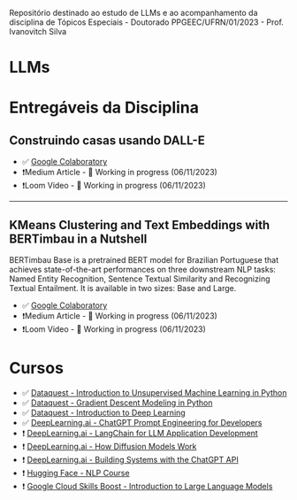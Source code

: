 Repositório destinado ao estudo de LLMs e ao acompanhamento da disciplina de Tópicos Especiais - Doutorado PPGEEC/UFRN/01/2023 - Prof. Ivanovitch Silva

# LLMs


# Entregáveis da Disciplina

## Construindo casas usando DALL-E

- ✅ [Google Colaboratory](https://colab.research.google.com/drive/1jkljLzXgHmryzuPIqKCgdlKxBf2CGCSq?usp=sharing)
- ❗Medium Article - 🚧 Working in progress (06/11/2023)
- ❗Loom Video - 🚧 Working in progress (06/11/2023)

---

## KMeans Clustering and Text Embeddings with BERTimbau in a Nutshell

BERTimbau Base is a pretrained BERT model for Brazilian Portuguese that achieves state-of-the-art performances on three downstream NLP tasks: Named Entity Recognition, Sentence Textual Similarity and Recognizing Textual Entailment. It is available in two sizes: Base and Large.

- ✅ [Google Colaboratory](https://colab.research.google.com/drive/1NHfXr8yHottuBXY13g6AnloEOrDglPkL?usp=sharing)
- ❗Medium Article - 🚧 Working in progress (06/11/2023)
- ❗Loom Video - 🚧 Working in progress (06/11/2023)

# Cursos

- ✅ [Dataquest - Introduction to Unsupervised Machine Learning in Python](https://www.dataquest.io/course/introduction-to-unsupervised-machine-learning-in-python)
- ✅ [Dataquest - Gradient Descent Modeling in Python](https://www.dataquest.io/course/gradient-descent-modeling-in-python)
- ✅ [Dataquest - Introduction to Deep Learning](https://www.dataquest.io/course/deep-learning-fundamentals)
- ✅ [DeepLearning.ai - ChatGPT Prompt Engineering for Developers](https://learn.deeplearning.ai/chatgpt-prompt-eng/lesson/1/introduction)
- ❗ [DeepLearning.ai - LangChain for LLM Application Development](https://learn.deeplearning.ai/langchain/lesson/1/introduction)
- ❗ [DeepLearning.ai - How Diffusion Models Work](https://learn.deeplearning.ai/diffusion-models/lesson/1/introduction)
- ❗ [DeepLearning.ai - Building Systems with the ChatGPT API](https://learn.deeplearning.ai/chatgpt-building-system/lesson/1/introduction)
- ❗ [Hugging Face - NLP Course](https://huggingface.co/learn/nlp-course/chapter0/1?fw=pt)
- ❗ [Google Cloud Skills Boost - Introduction to Large Language Models](https://www.cloudskillsboost.google/course_templates/539)
